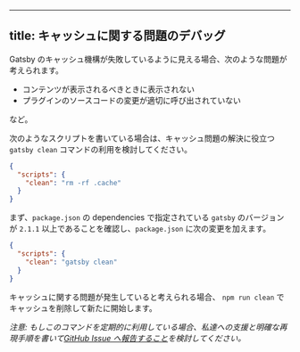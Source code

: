 ---

## title: キャッシュに関する問題のデバッグ

Gatsby のキャッシュ機構が失敗しているように見える場合、次のような問題が考えられます。

- コンテンツが表示されるべきときに表示されない
- プラグインのソースコードの変更が適切に呼び出されていない

など。

次のようなスクリプトを書いている場合は、キャッシュ問題の解決に役立つ `gatsby clean` コマンドの利用を検討してください。

```json:title=package.json
{
  "scripts": {
    "clean": "rm -rf .cache"
  }
}
```

まず、`package.json` の dependencies で指定されている `gatsby` のバージョンが `2.1.1` 以上であることを確認し、`package.json` に次の変更を加えます。

```json:title=package.json
{
  "scripts": {
    "clean": "gatsby clean"
  }
}
```

キャッシュに関する問題が発生していると考えられる場合、 `npm run clean` でキャッシュを削除して新たに開始します。

_注意: もしこのコマンドを定期的に利用している場合、私達への支援と明確な再現手順を書いて[GitHub Issue へ報告すること][github-issue]を検討してください。_

[github-issue]: https://github.com/gatsbyjs/gatsby/issues/11747
